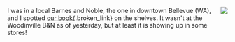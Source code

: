 <img align="right" src="http://www.duncanmackenzie.net/images/bookspotting_sml.jpg" />I was in a local Barnes and Noble, the one in downtown Bellevue (WA), and I spotted [our book](http://www.xbox4dummies.com){.broken_link} on the shelves. It wasn't at the Woodinville B&N as of yesterday, but at least it is showing up in some stores!